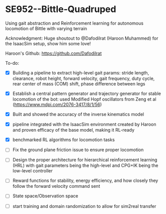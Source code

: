 # SE952--Bittle-Quadruped
Using gait abstraction and Reinforcement learning for autonomous locomotion of Bittle with varying terrain

Acknowledgment:
Huge shoutout to @Dafodilrat (Haroon Muhammed) for the IsaacSim setup, show him some love!

Haroon's Github: https://github.com/Dafodilrat

 
To-do:
-[x] Building a pipeline to extract high-level gait params: stride length, clearance, robot height, forward velocity, gait frequency, duty cycle, rear center of mass (COM) shift, phase difference between legs
-[x] Establish a central pattern generator and trajectory generator for stable locomotion of the bot: used Modified Hopf oscillators from Zeng et al (https://www.mdpi.com/2076-3417/8/1/56)
-[x] Built and showed the accuracy of the inverse kinematics model
-[x] pipeline integrated with the IsaacSim environment created by Haroon and proven efficacy of the base model, making it RL-ready
-[x] benchmarked RL algorithms for locomotion tasks
-[ ] Fix the ground plane friction issue to ensure proper locomotion
-[ ] Design the proper architecture for hierarchical reinforcement learning (HRL) with gait parameters being the high-level and CPG+IK being the low-level controller
-[ ] Reward functions for stability, energy efficiency, and how closely they follow the forward velocity command sent
-[ ] State space/Observation space
-[ ] start training and domain randomization to allow for sim2real transfer



